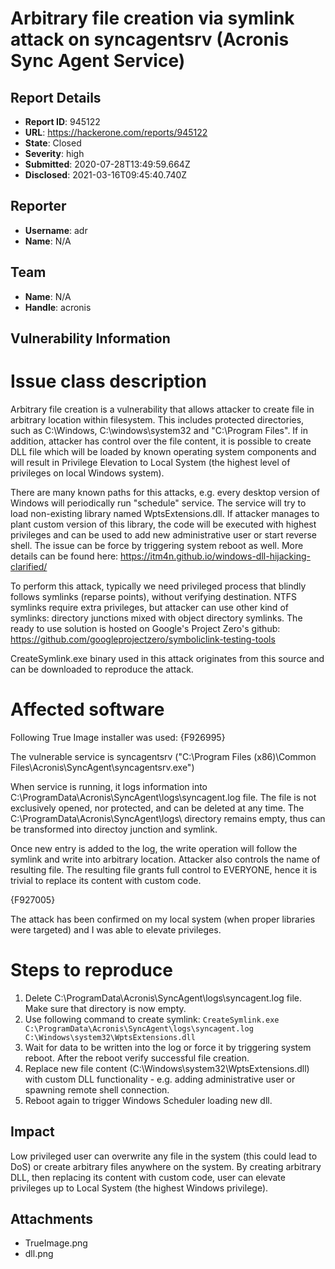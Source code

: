 # Arbitrary file creation via symlink attack on syncagentsrv (Acronis Sync Agent Service)

## Report Details
- **Report ID**: 945122
- **URL**: https://hackerone.com/reports/945122
- **State**: Closed
- **Severity**: high
- **Submitted**: 2020-07-28T13:49:59.664Z
- **Disclosed**: 2021-03-16T09:45:40.740Z

## Reporter
- **Username**: adr
- **Name**: N/A

## Team
- **Name**: N/A
- **Handle**: acronis

## Vulnerability Information
# Issue class description
Arbitrary file creation is a vulnerability that allows attacker to create file in arbitrary location within filesystem. This includes protected directories, such as C:\Windows, C:\windows\system32 and "C:\Program Files". If in addition, attacker has control over the file content, it is possible to create DLL file which will be loaded by known operating system components and will result in Privilege Elevation to Local System (the highest level of privileges on local Windows system).

There are many known paths for this attacks, e.g. every desktop version of Windows will periodically run "schedule" service. The service will try to load non-existing library named WptsExtensions.dll. If attacker manages to plant custom version of this library, the code will be executed with highest privileges and can be used to add new administrative user or start reverse shell. The issue can be force by triggering system reboot as well. More details can be found here: https://itm4n.github.io/windows-dll-hijacking-clarified/

To perform this attack, typically we need privileged process that blindly follows symlinks (reparse points), without verifying destination. NTFS symlinks require extra privileges, but attacker can use other kind of symlinks: directory junctions mixed with object directory symlinks. The ready to use solution is hosted on Google's Project Zero's github: https://github.com/googleprojectzero/symboliclink-testing-tools

CreateSymlink.exe binary used in this attack originates from this source and can be downloaded to reproduce the attack.

# Affected software
Following True Image installer was used:
{F926995}

The vulnerable service is syncagentsrv ("C:\Program Files (x86)\Common Files\Acronis\SyncAgent\syncagentsrv.exe")

When service is running, it logs information into C:\ProgramData\Acronis\SyncAgent\logs\syncagent.log file. The file is not exclusively opened, nor protected, and can be deleted at any time. The C:\ProgramData\Acronis\SyncAgent\logs\ directory remains empty, thus can be transformed into directoy junction and symlink.

Once new entry is added to the log, the write operation will follow the symlink and write into arbitrary location. Attacker also controls the name of resulting file. The resulting file grants full control to EVERYONE, hence it is trivial to replace its content with custom code. 

{F927005}

The attack has been confirmed on my local system (when proper libraries were targeted) and I was able to elevate privileges.

# Steps to reproduce
1. Delete C:\ProgramData\Acronis\SyncAgent\logs\syncagent.log file. Make sure that directory is now empty.
2. Use following command to create symlink: `CreateSymlink.exe C:\ProgramData\Acronis\SyncAgent\logs\syncagent.log C:\Windows\system32\WptsExtensions.dll`
3. Wait for data to be written into the log or force it by triggering system reboot. After the reboot verify successful file creation.
4. Replace new file content (C:\Windows\system32\WptsExtensions.dll) with custom DLL functionality - e.g. adding administrative user or spawning remote shell connection.
5. Reboot again to trigger Windows Scheduler loading new dll.

## Impact

Low privileged user can overwrite any file in the system (this could lead to DoS) or create arbitrary files anywhere on the system. By creating arbitrary DLL, then replacing its content with custom code, user can elevate privileges up to Local System (the highest Windows privilege).

## Attachments
- TrueImage.png
- dll.png

